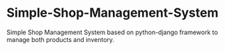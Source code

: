 # Simple-Shop-Management-System
Simple Shop Management System based on python-django framework to manage both products and inventory.
